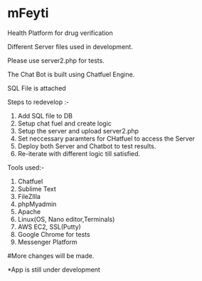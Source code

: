 # mFeyti
Health Platform for drug verification

Different Server files used in development.

Please use server2.php for tests.

The Chat Bot is built using Chatfuel Engine. 

SQL File is attached

Steps to redevelop :-

1. Add SQL file to DB
2. Setup chat fuel and create logic
3. Setup the server and upload server2.php
4. Set neccessary paramters for CHatfuel to access the Server
5. Deploy both Server and Chatbot to test results.
6. Re-iterate with different logic till satisfied.

Tools used:- 
1. Chatfuel
2. Sublime Text
3. FileZIlla
4. phpMyadmin
5. Apache
6. Linux(OS, Nano editor,Terminals)
7. AWS EC2, SSL(Putty)
8. Google Chrome for tests
9. Messenger Platform

#More changes will be made. 

*App is still under development
